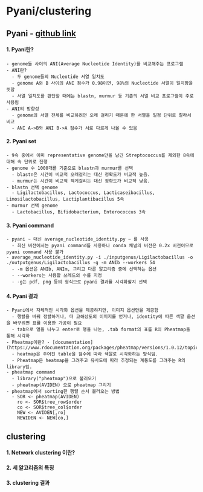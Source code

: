 Pyani/clustering
====================
## Pyani - [github link](https://github.com/widdowquinn/pyani)

#### 1. Pyani란?

    - genome들 사이의 ANI(Average Nucleotide Identity)를 비교해주는 프로그램
    - ANI란?
      - 두 genome들의 Nucleotide 서열 일치도
      - genome A와 B 사이의 ANI 점수가 0.98이면, 98%의 Nucleotide 서열이 일치함을 뜻함
      - 서열 일치도를 판단할 때에는 blastn, murmur 등 기존의 서열 비교 프로그램이 주로 사용됨
    - ANI의 방향성
      - genome의 서열 전체를 비교하려면 오래 걸리기 때문에 한 서열을 일정 단위로 잘라서 비교
      - ANI A->B와 ANI B->A 점수가 서로 다르게 나올 수 있음

#### 2. Pyani set

    - 9속 중에서 이미 representative genome만을 남긴 Streptococcus를 제외한 8속에 대해 속 단위로 진행
    - genome 수 1000개를 기준으로 blastn과 murmur를 선택
      - blastn은 시간이 비교적 오래걸리는 대신 정확도가 비교적 높음.
      - murmur는 시간이 비교적 적게걸리는 대신 정확도가 비교적 낮음.
    - blastn 선택 genome
      - Ligilactobacillus, Lactococcus, Lacticaseibacillus, Limosilactobacillus, Lactiplantibacillus 5속
    - murmur 선택 genome
      - Lactobacillus, Bifidobacterium, Enterococcus 3속

#### 3. Pyani command

    - pyani ~ 대신 average_nucleotide_identity.py ~ 를 사용
      - 최신 버전에서는 pyani command를 사용하나 conda 채널의 버전은 0.2x 버전이므로 pyani command 사용 불가
    - average_nucleotide_identity.py -i ./inputgenus/Ligilactobacillus -o ./outputgenus/Ligilactobacillus -g -m ANIb --workers 54
      - -m 옵션은 ANIb, ANIm, 그리고 다른 알고리즘 중에 선택하는 옵션
      - --workers는 사용할 쓰레드의 수를 지정
      - -g는 pdf, png 등의 형식으로 pyani 결과를 시각화할지 선택 

#### 4. Pyani 결과
  
    - Pyani에서 자체적인 시각화 옵션을 제공하지만, 이미지 옵션만을 제공함
      - 행렬을 바꿔 정렬하거나, 더 고해상도의 이미지를 얻거나, identity에 따른 색깔 옵션을 바꾸려면 표를 이용한 가공이 필요
      - tab으로 열을 나누고 enter로 행을 나눈, .tab format의 표를 R의 Pheatmap을 통해 시각화
    - Pheatmap이란? - [documentation](https://www.rdocumentation.org/packages/pheatmap/versions/1.0.12/topics/pheatmap)
      - heatmap은 주어진 table을 점수에 따라 색깔로 시각화하는 방식임.
      - Pheatmap은 heatmap을 그려주고 유사도에 따라 추정되는 계통도를 그려주는 R의 library임.
    - pheatmap command
      - library("pheatmap")으로 불러오기
      - pheatmap(AVIDEN) 으로 pheatmap 그리기
    - pheatmap에서 sorting한 행렬 순서 불러오는 방법
      - SOR <- pheatmap(AVIDEN)
        ro <- SOR$tree_row$order
        co <- SOR$tree_col$order
        NEW <- AVIDEN[,ro]
        NEWIDEN <- NEW[co,]

## clustering

#### 1. Network clustering 이란?

#### 2. 세 알고리즘의 특징

#### 3. clustering 결과
